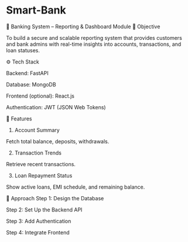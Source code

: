 # Smart-Bank
🏦 Banking System – Reporting & Dashboard Module
🎯 Objective

To build a secure and scalable reporting system that provides customers and bank admins with real-time insights into accounts, transactions, and loan statuses.



⚙️ Tech Stack

Backend: FastAPI

Database: MongoDB

Frontend (optional): React.js

Authentication: JWT (JSON Web Tokens)


🚀 Features
1. Account Summary

Fetch total balance, deposits, withdrawals.


2. Transaction Trends

Retrieve recent transactions.


3. Loan Repayment Status

Show active loans, EMI schedule, and remaining balance.


🧠 Approach
Step 1: Design the Database

Step 2: Set Up the Backend API

Step 3: Add Authentication

Step 4: Integrate Frontend